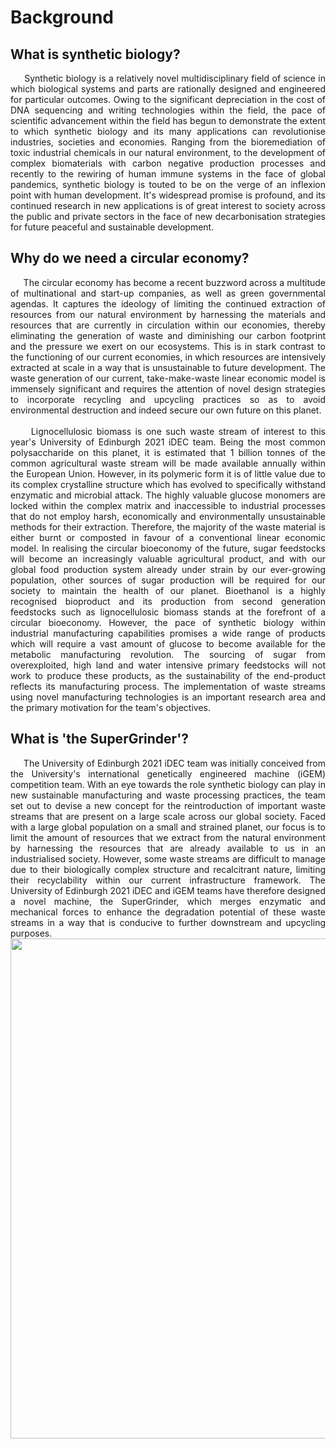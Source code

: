 # **Background**

## **What is synthetic biology?**

<div style="text-align: justify">
&nbsp;&nbsp;&nbsp;&nbsp;&nbsp;Synthetic biology is a relatively novel multidisciplinary field of science in which biological systems and parts are rationally designed and engineered for particular outcomes. Owing to the significant depreciation in the cost of DNA sequencing and writing technologies within the field, the pace of scientific advancement within the field has begun to demonstrate the extent to which synthetic biology and its many applications can revolutionise industries, societies and economies. Ranging from the bioremediation of toxic industrial chemicals in our natural environment, to the development of complex biomaterials with carbon negative production processes and recently to the rewiring of human immune systems in the face of global pandemics, synthetic biology is touted to be on the verge of an inflexion point with human development. It&#39;s widespread promise is profound, and its continued research in new applications is of great interest to society across the public and private sectors in the face of new decarbonisation strategies for future peaceful and sustainable development.
</div>

## **Why do we need a circular economy?**

<div style="text-align: justify">
&nbsp;&nbsp;&nbsp;&nbsp;&nbsp;The circular economy has become a recent buzzword across a multitude of multinational and start-up companies, as well as green governmental agendas. It captures the ideology of limiting the continued extraction of resources from our natural environment by harnessing the materials and resources that are currently in circulation within our economies, thereby eliminating the generation of waste and diminishing our carbon footprint and the pressure we exert on our ecosystems. This is in stark contrast to the functioning of our current economies, in which resources are intensively extracted at scale in a way that is unsustainable to future development. The waste generation of our current, take-make-waste linear economic model is immensely significant and requires the attention of novel design strategies to incorporate recycling and upcycling practices so as to avoid environmental destruction and indeed secure our own future on this planet.
</div>
<br>
<div style="text-align: justify">
&nbsp;&nbsp;&nbsp;&nbsp;&nbsp;Lignocellulosic biomass is one such waste stream of interest to this year&#39;s University of Edinburgh 2021 iDEC team. Being the most common polysaccharide on this planet, it is estimated that 1 billion tonnes of the common agricultural waste stream will be made available annually within the European Union. However, in its polymeric form it is of little value due to its complex crystalline structure which has evolved to specifically withstand enzymatic and microbial attack. The highly valuable glucose monomers are locked within the complex matrix and inaccessible to industrial processes that do not employ harsh, economically and environmentally unsustainable methods for their extraction. Therefore, the majority of the waste material is either burnt or composted in favour of a conventional linear economic model. In realising the circular bioeconomy of the future, sugar feedstocks will become an increasingly valuable agricultural product, and with our global food production system already under strain by our ever-growing population, other sources of sugar production will be required for our society to maintain the health of our planet. Bioethanol is a highly recognised bioproduct and its production from second generation feedstocks such as lignocellulosic biomass stands at the forefront of a circular bioeconomy. However, the pace of synthetic biology within industrial manufacturing capabilities promises a wide range of products which will require a vast amount of glucose to become available for the metabolic manufacturing revolution. The sourcing of sugar from overexploited, high land and water intensive primary feedstocks will not work to produce these products, as the sustainability of the end-product reflects its manufacturing process. The implementation of waste streams using novel manufacturing technologies is an important research area and the primary motivation for the team&#39;s objectives.
</div>

## **What is &#39;the SuperGrinder&#39;?**

<div style="text-align: justify">
&nbsp;&nbsp;&nbsp;&nbsp;&nbsp;The University of Edinburgh 2021 iDEC team was initially conceived from the University&#39;s international genetically engineered machine (iGEM) competition team. With an eye towards the role synthetic biology can play in new sustainable manufacturing and waste processing practices, the team set out to devise a new concept for the reintroduction of important waste streams that are present on a large scale across our global society. Faced with a large global population on a small and strained planet, our focus is to limit the amount of resources that we extract from the natural environment by harnessing the resources that are already available to us in an industrialised society. However, some waste streams are difficult to manage due to their biologically complex structure and recalcitrant nature, limiting their recyclability within our current infrastructure framework. The University of Edinburgh 2021 iDEC and iGEM teams have therefore designed a novel machine, the SuperGrinder, which merges enzymatic and mechanical forces to enhance the degradation potential of these waste streams in a way that is conducive to further downstream and upcycling purposes.
</div>

<center><img width = "800" src ="https://user-images.githubusercontent.com/92064762/136875460-358e658d-e586-4ec2-8956-9e3eb8597905.png"></center>
